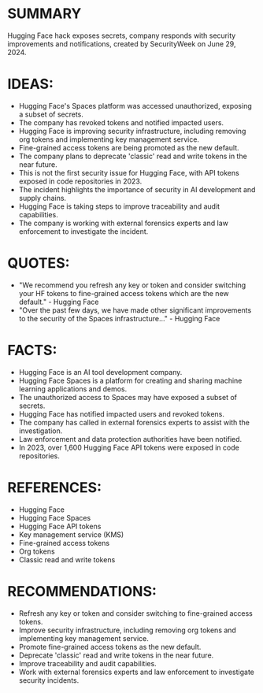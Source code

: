 # SUMMARY
Hugging Face hack exposes secrets, company responds with security improvements and notifications, created by SecurityWeek on June 29, 2024.

# IDEAS:
* Hugging Face's Spaces platform was accessed unauthorized, exposing a subset of secrets.
* The company has revoked tokens and notified impacted users.
* Hugging Face is improving security infrastructure, including removing org tokens and implementing key management service.
* Fine-grained access tokens are being promoted as the new default.
* The company plans to deprecate 'classic' read and write tokens in the near future.
* This is not the first security issue for Hugging Face, with API tokens exposed in code repositories in 2023.
* The incident highlights the importance of security in AI development and supply chains.
* Hugging Face is taking steps to improve traceability and audit capabilities.
* The company is working with external forensics experts and law enforcement to investigate the incident.

# QUOTES:
* "We recommend you refresh any key or token and consider switching your HF tokens to fine-grained access tokens which are the new default." - Hugging Face
* "Over the past few days, we have made other significant improvements to the security of the Spaces infrastructure..." - Hugging Face

# FACTS:
* Hugging Face is an AI tool development company.
* Hugging Face Spaces is a platform for creating and sharing machine learning applications and demos.
* The unauthorized access to Spaces may have exposed a subset of secrets.
* Hugging Face has notified impacted users and revoked tokens.
* The company has called in external forensics experts to assist with the investigation.
* Law enforcement and data protection authorities have been notified.
* In 2023, over 1,600 Hugging Face API tokens were exposed in code repositories.

# REFERENCES:
* Hugging Face
* Hugging Face Spaces
* Hugging Face API tokens
* Key management service (KMS)
* Fine-grained access tokens
* Org tokens
* Classic read and write tokens

# RECOMMENDATIONS:
* Refresh any key or token and consider switching to fine-grained access tokens.
* Improve security infrastructure, including removing org tokens and implementing key management service.
* Promote fine-grained access tokens as the new default.
* Deprecate 'classic' read and write tokens in the near future.
* Improve traceability and audit capabilities.
* Work with external forensics experts and law enforcement to investigate security incidents.
